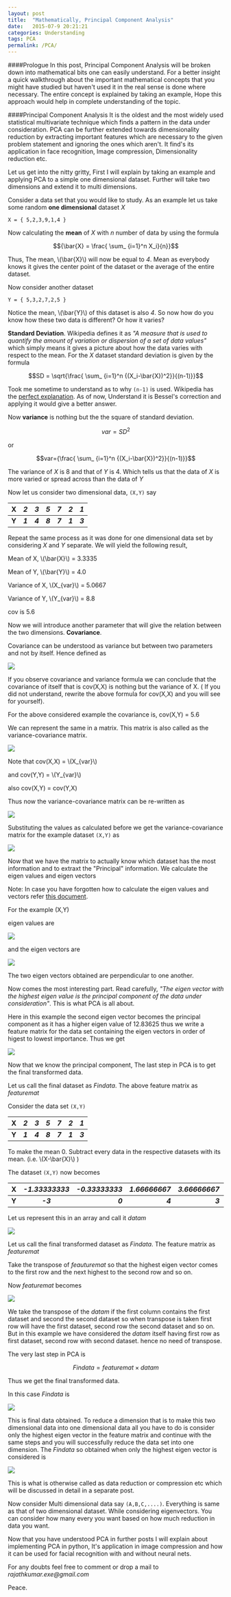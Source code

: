 ```yaml
---
layout: post
title:  "Mathematically, Principal Component Analysis"
date:   2015-07-9 20:21:21
categories: Understanding
tags: PCA
permalink: /PCA/
---
```


####Prologue
In this post, Principal Component Analysis will be broken down into mathematical bits one can easily understand. For a better insight a quick walkthrough about the important mathematical concepts that you might have studied but haven't used it in the real sense is done where necessary. The entire concept is explained by taking an example, Hope this approach would help in complete understanding of the topic.


####Principal Component Analysis
It is the oldest and the most widely used statistical multivariate technique which finds a pattern in the data under consideration. PCA can be further extended towards dimensionality reduction by extracting important features which are necessary to the given problem statement and ignoring the ones which aren't. It find's its application in face recognition, Image compression, Dimensionality reduction etc.

Let us get into the nitty gritty, First I will explain by taking an example and applying PCA to a simple one dimensional dataset. Further will take two dimensions and extend it to multi dimensions.

Consider a data set that you would like to study. As an example let us take some random **one dimensional** dataset _X_
		
	X = { 5,2,3,9,1,4 }

Now calculating the **mean** of _X_ with _n_ number of data by using the formula

$${\bar{X} = \frac{ \sum_ {i=1}^n X_i}{n}}$$

Thus, The mean, \\(\bar{X}\\) will now be equal to _4_. Mean as everybody knows it gives the center point of the dataset or the average of the entire dataset.

Now consider another dataset 

	Y = { 5,3,2,7,2,5 }

Notice the mean, \\(\bar{Y}\\) of this dataset is also _4_. So now how do you know how these two data is different? Or how it varies?

**Standard Deviation**. Wikipedia defines it as _"A measure that is used to quantify the amount of variation or dispersion of a set of data values"_ which simply means it gives a picture about how the data varies with respect to the mean. For the _X_ dataset standard deviation is given by the formula

$$SD = \sqrt{\frac{ \sum_ {i=1}^n {(X_i-\bar{X})^2}}{(n-1)}}$$

Took me sometime to understand as to why `(n-1)` is used. Wikipedia has the [perfect explanation](https://en.wikipedia.org/wiki/Standard_deviation). As of now, Understand it is Bessel's correction and applying it would give a better answer.

Now **variance** is nothing but the the square of standard deviation.

$$var = SD^2$$

or

$$var={\frac{ \sum_ {i=1}^n {(X_i-\bar{X})^2}}{(n-1)}}$$

The variance of _X_ is 8 and that of _Y_ is 4. Which tells us that the data of _X_ is more varied or spread across than the data of _Y_

Now let us consider two dimensional data, `(X,Y)` say

| X | _2_ | _3_ | _5_ | _7_ | _2_ | _1_ |
|---|:--:|--:| --:| --:| --:| --:|
| **Y** | _**1**_ | _**4**_ | _**8**_ | _**7**_ | _**1**_ | _**3**_ |

Repeat the same process as it was done for one dimensional data set by considering _X_ and _Y_ separate.
We will yield the following result,

Mean of X,		\\(\bar{X}\\) = 3.3335

Mean of Y,		\\(\bar{Y}\\) = 4.0

Variance of X,		\\(X_{var}\\) = 5.0667

Variance of Y,		\\(Y_{var}\\) = 8.8

cov is 5.6

Now we will introduce another parameter that will give the relation between the two dimensions. **Covariance**.

Covariance can be understood as variance but between two parameters and not by itself. Hence defined as

![](/assets/images/pca/2.png)

If you observe covariance and variance formula we can conclude that the covariance of itself that is cov(X,X) is nothing but the variance of X. ( If you did not understand, rewrite the above formula for cov(X,X) and you will see for yourself).

For the above considered example the covariance is, cov(X,Y) = 5.6

We can represent the same in a matrix. This matrix is also called as the variance-covariance matrix.

![](/assets/images/pca/1.png)

Note that cov(X,X) = \\(X_{var}\\)

and cov(Y,Y) = \\(Y_{var}\\)

also cov(X,Y) = cov(Y,X)

Thus now the variance-covariance matrix can be re-written as

![](/assets/images/pca/10.png)

Substituting the values as calculated before we get the variance-covariance matrix for the example dataset `(X,Y)` as

![](/assets/images/pca/3.png)


Now that we have the matrix to actually know which dataset has the most information and to extraxt the "Principal" information. We calculate the eigen values and eigen vectors

Note: In case you have forgotten how to calculate the eigen values and vectors refer [this document](https://www.scss.tcd.ie/Rozenn.Dahyot/CS1BA1/SolutionEigen.pdf).

For the example (X,Y)

eigen values are

![](/assets/images/pca/5.png)

and the eigen vectors are

![](/assets/images/pca/4.png)

The two eigen vectors obtained are perpendicular to one another.

Now comes the most interesting part. Read carefully, _"The eigen vector with the highest eigen value is the principal component of the data under consideration"_. This is what PCA is all about.

Here in this example the second eigen vector becomes the principal component as it has a higher eigen value of 12.83625 thus we write a feature matrix for the data set containing the eigen vectors in order of higest to lowest importance. Thus we get

![](/assets/images/pca/6.png)

Now that we know the principal component, The last step in PCA is to get the final transformed data.

Let us call the final dataset as _Findata_. The above feature matrix as _featuremat_

Consider the data set `(X,Y)`

| X | _2_ | _3_ | _5_ | _7_ | _2_ | _1_ |
|---|:--:|--:| --:| --:| --:| --:|
| **Y** | _**1**_ | _**4**_ | _**8**_ | _**7**_ | _**1**_ | _**3**_ |

To make the mean 0. Subtract every data in the respective datasets with its mean. (i.e. \\(X-\bar{X}\\) )

The dataset `(X,Y)` now becomes

| X | _-1.33333333_ | _-0.33333333_ |  _1.66666667_ | _3.66666667_ | _-1.33333333_ | _-2.33333333_ |
|---|:--:|--:| --:| --:| --:| --:|
| **Y** | _**-3**_ | _**0**_ | _**4**_ | _**3**_ | _**-3**_ | _**-1**_ |

Let us represent this in an array and call it _datam_

![](/assets/images/pca/7.png)

Let us call the final transformed dataset as _Findata_. The feature matrix as _featuremat_

Take the transpose of _feauturemat_ so that the highest eigen vector comes to the first row and the next highest to the second row and so on.

Now _featuremat_ becomes

![](/assets/images/pca/11.png)

We take the transpose of the _datam_ if the first column contains the first dataset and second the second dataset so when transpose is taken first row will have the first dataset, second row the second dataset and so on. But in this example we have considered the _datam_ itself having first row as first dataset, second row with second dataset. hence no need of transpose.

The very last step in PCA is

$$Findata = featuremat \times datam$$

Thus we get the final transformed data.

In this case _Findata_ is

![](/assets/images/pca/8.png)

This is final data obtained. To reduce a dimension that is to make this two dimensional data into one dimensional data all you have to do is consider only the highest eigen vector in the feature matrix and continue with the same steps and you will successfully reduce the data set into one dimension. The _Findata_ so obtained when only the highest eigen vector is considered is

![](/assets/images/pca/9.png)


This is what is otherwise called as data reduction or compression etc which will be discussed in detail in a separate post.

Now consider Multi dimensional data say `(A,B,C,....)`. Everything is same as that of two dimensional dataset. While considering eigenvectors. You can consider how many every you want based on how much reduction in data you want.

Now that you have understood PCA in further posts I will explain about implementing PCA in python, It's application in image compression and how it can be used for facial recognition with and without neural nets.

For any doubts feel free to comment or drop a mail to _rajathkumar.exe@gmail.com_ 

Peace.



 

